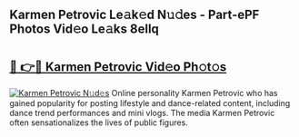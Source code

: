## Karmen Petrovic Le𝚊k𝚎d N𝚞𝚍es - Part-ePF Photos Vid𝚎o Le𝚊ks 8ellq

# <h2><a href="http://fbct6h.evod.top/?m=Karmen+Petrovic">🔗 👉🔴 Karmen Petrovic Vid𝚎o Ph𝚘t𝚘s</a></h2>

[![Karmen Petrovic N𝚞d𝚎s](https://i.imgur.com/8V9OHl7.gif)](http://fbct6h.evod.top/?m=Karmen+Petrovic)
Online personality Karmen Petrovic who has gained popularity for posting lifestyle and dance-related content, including dance trend performances and mini vlogs. The media Karmen Petrovic often sensationalizes the lives of public figures. 
